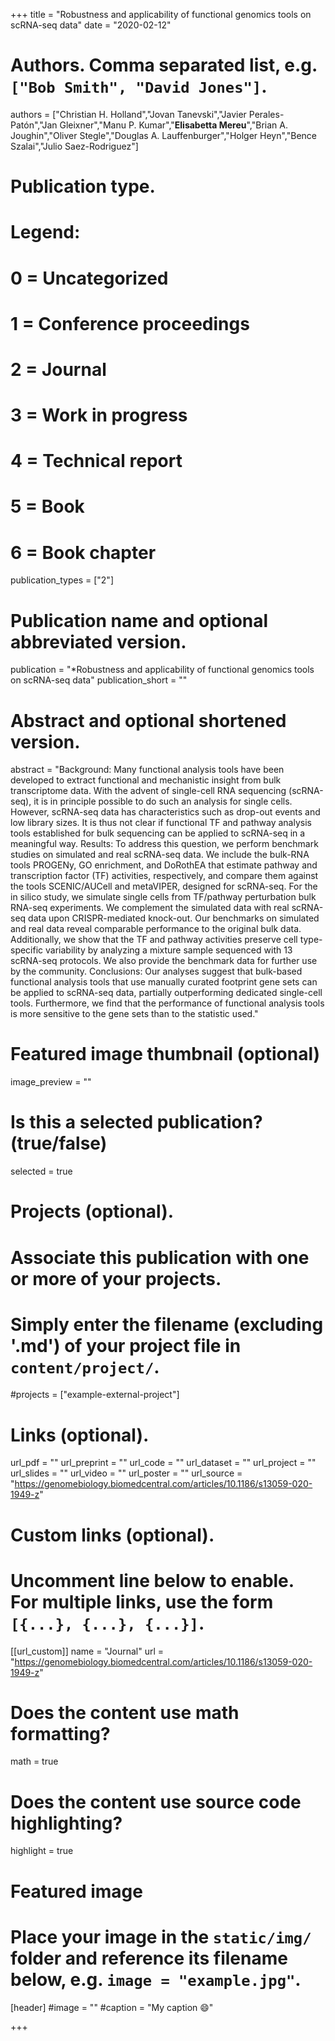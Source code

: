 +++
title = "Robustness and applicability of functional genomics tools on scRNA-seq data"
date = "2020-02-12"

# Authors. Comma separated list, e.g. `["Bob Smith", "David Jones"]`.

authors = ["Christian H. Holland","Jovan Tanevski","Javier Perales-Patón","Jan Gleixner","Manu P. Kumar","**Elisabetta Mereu**","Brian A. Joughin","Oliver Stegle","Douglas A. Lauffenburger","Holger Heyn","Bence Szalai","Julio Saez-Rodriguez"]

# Publication type.
# Legend:
# 0 = Uncategorized
# 1 = Conference proceedings
# 2 = Journal
# 3 = Work in progress
# 4 = Technical report
# 5 = Book
# 6 = Book chapter
publication_types = ["2"]

# Publication name and optional abbreviated version.
publication = "*Robustness and applicability of functional genomics tools on scRNA-seq data"
publication_short = ""


# Abstract and optional shortened version.
abstract = "Background: Many functional analysis tools have been developed to extract functional and mechanistic insight from bulk transcriptome data. With the advent of single-cell RNA sequencing (scRNA-seq), it is in principle possible to do such an analysis for single cells. However, scRNA-seq data has characteristics such as drop-out events and low library sizes. It is thus not clear if functional TF and pathway analysis tools established for bulk sequencing can be applied to scRNA-seq in a meaningful way. Results: To address this question, we perform benchmark studies on simulated and real scRNA-seq data. We include the bulk-RNA tools PROGENy, GO enrichment, and DoRothEA that estimate pathway and transcription factor (TF) activities, respectively, and compare them against the tools SCENIC/AUCell and metaVIPER, designed for scRNA-seq. For the in silico study, we simulate single cells from TF/pathway perturbation bulk RNA-seq experiments. We complement the simulated data with real scRNA-seq data upon CRISPR-mediated knock-out. Our benchmarks on simulated and real data reveal comparable performance to the original bulk data. Additionally, we show that the TF and pathway activities preserve cell type-specific variability by analyzing a mixture sample sequenced with 13 scRNA-seq protocols. We also provide the benchmark data for further use by the community. Conclusions: Our analyses suggest that bulk-based functional analysis tools that use manually curated footprint gene sets can be applied to scRNA-seq data, partially outperforming dedicated single-cell tools. Furthermore, we find that the performance of functional analysis tools is more sensitive to the gene sets than to the statistic used."

# Featured image thumbnail (optional)
image_preview = ""

# Is this a selected publication? (true/false)
selected = true

# Projects (optional).
#   Associate this publication with one or more of your projects.
#   Simply enter the filename (excluding '.md') of your project file in `content/project/`.
#projects = ["example-external-project"]

# Links (optional).
url_pdf = ""
url_preprint = ""
url_code = ""
url_dataset = ""
url_project = ""
url_slides = ""
url_video = ""
url_poster = ""
url_source = "https://genomebiology.biomedcentral.com/articles/10.1186/s13059-020-1949-z"

# Custom links (optional).
#   Uncomment line below to enable. For multiple links, use the form `[{...}, {...}, {...}]`.
[[url_custom]]
name = "Journal"
url = "https://genomebiology.biomedcentral.com/articles/10.1186/s13059-020-1949-z"

# Does the content use math formatting?
math = true

# Does the content use source code highlighting?
highlight = true
  
# Featured image
# Place your image in the `static/img/` folder and reference its filename below, e.g. `image = "example.jpg"`.
[header]
#image = ""
#caption = "My caption :smile:"

+++


